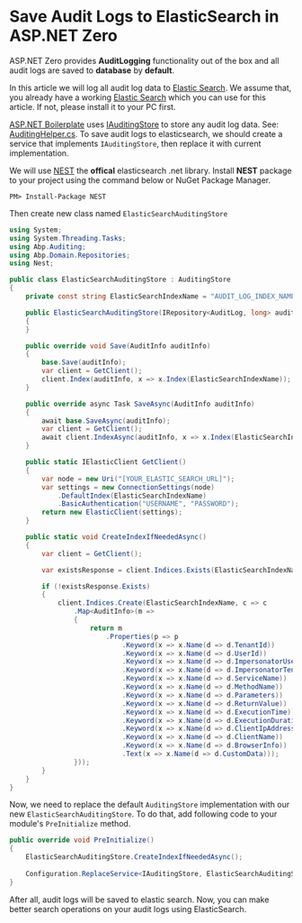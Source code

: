 # Save Audit Logs to ElasticSearch in ASP.NET Zero

ASP.NET Zero provides **AuditLogging** functionality out of the box and all audit logs are saved to **database** by **default**. 

In this article we will log all audit log data to [Elastic Search](https://www.elastic.co/). We assume that, you already have a working  [Elastic Search](https://www.elastic.co/) which you can use for this article. If not, please install it to your PC first.

[ASP.NET Boilerplate](https://aspnetboilerplate.com/) uses [IAuditingStore](https://github.com/aspnetboilerplate/aspnetboilerplate/blob/dev/src/Abp/Auditing/IAuditingStore.cs) to store any audit log data. See: [AuditingHelper.cs](https://github.com/aspnetboilerplate/aspnetboilerplate/blob/dev/src/Abp/Auditing/AuditingHelper.cs#L130-L146). To save audit logs to elasticsearch, we should create a service that implements `IAuditingStore`, then replace it with current implementation.

We will use [NEST](https://github.com/elastic/elasticsearch-net#nest) the **offical** elasticsearch .net library. Install **NEST** package to your project using the command below or NuGet Package Manager.

```shell
PM> Install-Package NEST
```

Then create new class named `ElasticSearchAuditingStore`

```csharp 
using System;
using System.Threading.Tasks;
using Abp.Auditing;
using Abp.Domain.Repositories;
using Nest;

public class ElasticSearchAuditingStore : AuditingStore
{
    private const string ElasticSearchIndexName = "AUDIT_LOG_INDEX_NAME";

    public ElasticSearchAuditingStore(IRepository<AuditLog, long> auditLogRepository) : base(auditLogRepository)
    {
    }

    public override void Save(AuditInfo auditInfo)
    {
        base.Save(auditInfo);
        var client = GetClient();
        client.Index(auditInfo, x => x.Index(ElasticSearchIndexName));
    }

    public override async Task SaveAsync(AuditInfo auditInfo)
    {
        await base.SaveAsync(auditInfo);
        var client = GetClient();
        await client.IndexAsync(auditInfo, x => x.Index(ElasticSearchIndexName));
    }

    public static IElasticClient GetClient()
    {
        var node = new Uri("[YOUR_ELASTIC_SEARCH_URL]");
        var settings = new ConnectionSettings(node)
            .DefaultIndex(ElasticSearchIndexName)
            .BasicAuthentication("USERNAME", "PASSWORD");
        return new ElasticClient(settings);
    }

    public static void CreateIndexIfNeededAsync()
    {
        var client = GetClient();

        var existsResponse = client.Indices.Exists(ElasticSearchIndexName);

        if (!existsResponse.Exists)
        {
            client.Indices.Create(ElasticSearchIndexName, c => c
                .Map<AuditInfo>(m =>
                {
                    return m
                        .Properties(p => p
                            .Keyword(x => x.Name(d => d.TenantId))
                            .Keyword(x => x.Name(d => d.UserId))
                            .Keyword(x => x.Name(d => d.ImpersonatorUserId))
                            .Keyword(x => x.Name(d => d.ImpersonatorTenantId))
                            .Keyword(x => x.Name(d => d.ServiceName))
                            .Keyword(x => x.Name(d => d.MethodName))
                            .Keyword(x => x.Name(d => d.Parameters))
                            .Keyword(x => x.Name(d => d.ReturnValue))
                            .Keyword(x => x.Name(d => d.ExecutionTime))
                            .Keyword(x => x.Name(d => d.ExecutionDuration))
                            .Keyword(x => x.Name(d => d.ClientIpAddress))
                            .Keyword(x => x.Name(d => d.ClientName))
                            .Keyword(x => x.Name(d => d.BrowserInfo))
                            .Text(x => x.Name(d => d.CustomData)));
                }));
        }
    }
}
```

Now, we need to replace the default `AuditingStore` implementation with our new `ElasticSearchAuditingStore`. To do that, add following code to your module's `PreInitialize` method.

```csharp
public override void PreInitialize()
{
    ElasticSearchAuditingStore.CreateIndexIfNeededAsync();
    
    Configuration.ReplaceService<IAuditingStore, ElasticSearchAuditingStore>(DependencyLifeStyle.Transient);
}
```

After all, audit logs will be saved to elastic search. Now, you can make better search operations on your audit logs using ElasticSearch.